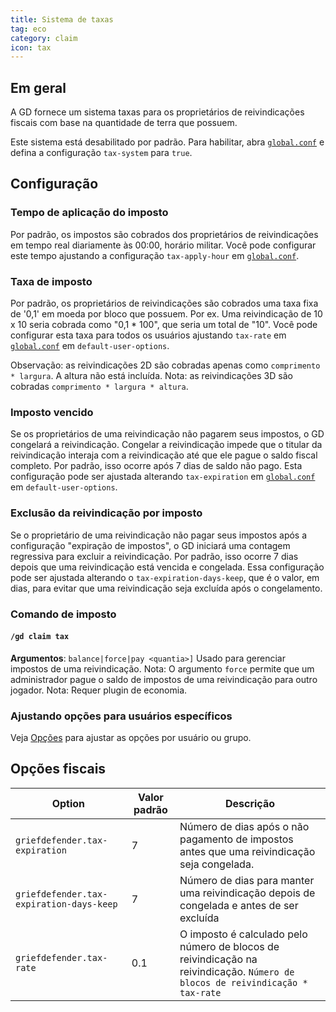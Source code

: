 ```yaml
---
title: Sistema de taxas
tag: eco
category: claim
icon: tax
---
```


## Em geral
A GD fornece um sistema taxas para os proprietários de reivindicações fiscais com base na quantidade de terra que possuem.

Este sistema está desabilitado por padrão. Para habilitar, abra [`global.conf`](/br/wiki/advanced/Global-Config.html) e defina a configuração `tax-system` para `true`.

## Configuração

### Tempo de aplicação do imposto
Por padrão, os impostos são cobrados dos proprietários de reivindicações em tempo real diariamente às 00:00, horário militar.
Você pode configurar este tempo ajustando a configuração `tax-apply-hour` em [`global.conf`](/br/wiki/advanced/Global-Config.html).

### Taxa de imposto
Por padrão, os proprietários de reivindicações são cobrados uma taxa fixa de '0,1' em moeda por bloco que possuem.
Por ex. Uma reivindicação de 10 x 10 seria cobrada como "0,1 * 100", que seria um total de "10".
Você pode configurar esta taxa para todos os usuários ajustando `tax-rate` em [`global.conf`](/br/wiki/advanced/Global-Config.html) em `default-user-options`.

Observação: as reivindicações 2D são cobradas apenas como `comprimento * largura`. A altura não está incluída.
Nota: as reivindicações 3D são cobradas `comprimento * largura * altura`.

### Imposto vencido
Se os proprietários de uma reivindicação não pagarem seus impostos, o GD congelará a reivindicação.
Congelar a reivindicação impede que o titular da reivindicação interaja com a reivindicação até que ele pague o saldo fiscal completo.
Por padrão, isso ocorre após 7 dias de saldo não pago.
Esta configuração pode ser ajustada alterando `tax-expiration` em [`global.conf`](/br/wiki/advanced/Global-Config.html) em `default-user-options`.

### Exclusão da reivindicação por imposto
Se o proprietário de uma reivindicação não pagar seus impostos após a configuração "expiração de impostos", o GD iniciará uma contagem regressiva para excluir a reivindicação.
Por padrão, isso ocorre 7 dias depois que uma reivindicação está vencida e congelada.
Essa configuração pode ser ajustada alterando o `tax-expiration-days-keep`, que é o valor, em dias, para evitar que uma reivindicação seja excluída após o congelamento.

### Comando de imposto

#### `/gd claim tax`
**Argumentos**: `balance|force|pay <quantia>]`
Usado para gerenciar impostos de uma reivindicação.
Nota: O argumento `force` permite que um administrador pague o saldo de impostos de uma reivindicação para outro jogador.
Nota: Requer plugin de economia.


### Ajustando opções para usuários específicos

Veja [Opções](/br/wiki/basic/Options.html) para ajustar as opções por usuário ou grupo.


## Opções fiscais

Option                                           | Valor padrão | Descrição | 
-------------------------------------------------|---------------|--------------|
```griefdefender.tax-expiration``` | 7		| Número de dias após o não pagamento de impostos antes que uma reivindicação seja congelada.
```griefdefender.tax-expiration-days-keep``` | 7 		| Número de dias para manter uma reivindicação depois de congelada e antes de ser excluída
```griefdefender.tax-rate``` | 0.1 | O imposto é calculado pelo número de blocos de reivindicação na reivindicação. ```Número de blocos de reivindicação * tax-rate```
